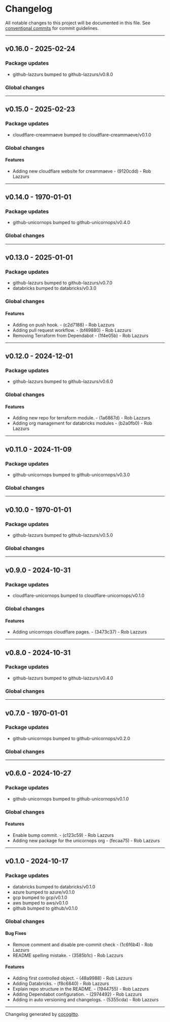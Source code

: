 # Changelog
All notable changes to this project will be documented in this file. See [conventional commits](https://www.conventionalcommits.org/) for commit guidelines.

- - -
## v0.16.0 - 2025-02-24
### Package updates
- github-lazzurs bumped to github-lazzurs/v0.8.0
### Global changes

- - -

## v0.15.0 - 2025-02-23
### Package updates
- cloudflare-creammaeve bumped to cloudflare-creammaeve/v0.1.0
### Global changes
#### Features
- Adding new cloudflare website for creammaeve - (9120cdd) - Rob Lazzurs

- - -

## v0.14.0 - 1970-01-01
### Package updates
- github-unicornops bumped to github-unicornops/v0.4.0
### Global changes

- - -

## v0.13.0 - 2025-01-01
### Package updates
- github-lazzurs bumped to github-lazzurs/v0.7.0
- databricks bumped to databricks/v0.3.0
### Global changes
#### Features
- Adding on push hook. - (c2d7188) - Rob Lazzurs
- Adding pull request workflow. - (bf49880) - Rob Lazzurs
- Removing Terraform from Dependabot - (1f4e05b) - Rob Lazzurs

- - -

## v0.12.0 - 2024-12-01
### Package updates
- github-lazzurs bumped to github-lazzurs/v0.6.0
### Global changes
#### Features
- Adding new repo for terraform module. - (1a6867d) - Rob Lazzurs
- Adding org management for databricks modules - (b2a0fb0) - Rob Lazzurs

- - -

## v0.11.0 - 2024-11-09
### Package updates
- github-unicornops bumped to github-unicornops/v0.3.0
### Global changes

- - -

## v0.10.0 - 1970-01-01
### Package updates
- github-lazzurs bumped to github-lazzurs/v0.5.0
### Global changes

- - -

## v0.9.0 - 2024-10-31
### Package updates
- cloudflare-unicornops bumped to cloudflare-unicornops/v0.1.0
### Global changes
#### Features
- Adding unicornops cloudflare pages. - (3473c37) - Rob Lazzurs

- - -

## v0.8.0 - 2024-10-31
### Package updates
- github-lazzurs bumped to github-lazzurs/v0.4.0
### Global changes

- - -

## v0.7.0 - 1970-01-01
### Package updates
- github-unicornops bumped to github-unicornops/v0.2.0
### Global changes

- - -

## v0.6.0 - 2024-10-27
### Package updates
- github-unicornops bumped to github-unicornops/v0.1.0
### Global changes
#### Features
- Enable bump commit. - (c123c59) - Rob Lazzurs
- Adding new package for the unicornops org - (fecaa75) - Rob Lazzurs

- - -

## v0.1.0 - 2024-10-17
### Package updates
- databricks bumped to databricks/v0.1.0
- azure bumped to azure/v0.1.0
- gcp bumped to gcp/v0.1.0
- aws bumped to aws/v0.1.0
- github bumped to github/v0.1.0
### Global changes
#### Bug Fixes
- Remove comment and disable pre-commit check - (1c6f6b4) - Rob Lazzurs
- README spelling mistake. - (3585b1c) - Rob Lazzurs
#### Features
- Adding first controlled object. - (48a9988) - Rob Lazzurs
- Adding Databricks. - (f8c6840) - Rob Lazzurs
- Explain repo structure in the README. - (1944755) - Rob Lazzurs
- Adding Dependabot configuration. - (2974492) - Rob Lazzurs
- Adding in auto versioning and changelogs. - (5355cda) - Rob Lazzurs

- - -

Changelog generated by [cocogitto](https://github.com/cocogitto/cocogitto).
